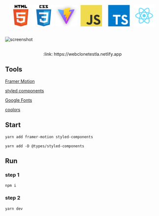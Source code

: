<div align="center">
    <img src="./readme/logo_html.png" width="70">
    <img src="./readme/logo_css.png" width="70">
    <img src="./readme/logo_vite.png" width="70">
    &nbsp;
    <img src="./readme/logo_javascript.png" width="70">
    &nbsp;
    &nbsp;
    <img src="./readme/logo_typescript.png" width="70">
    &nbsp;
    <img src="./readme/logo_react.png" width="70">
</div>

<br>

![screenshot](./readme/teslaclone.gif)

<br>

<div align="center">
:link: https://webclonetestla.netlify.app
</div>

## Tools

[Framer Motion](https://www.framer.com/motion/)  

[styled components](https://styled-components.com/)  

[Google Fonts](https://fonts.google.com/)  

[coolors](https://coolors.co/)  

## Start

```
yarn add framer-motion styled-components
```

```
yarn add -D @types/styled-components
```

## Run

### step 1

```
npm i
```
### step 2

```
yarn dev
```

